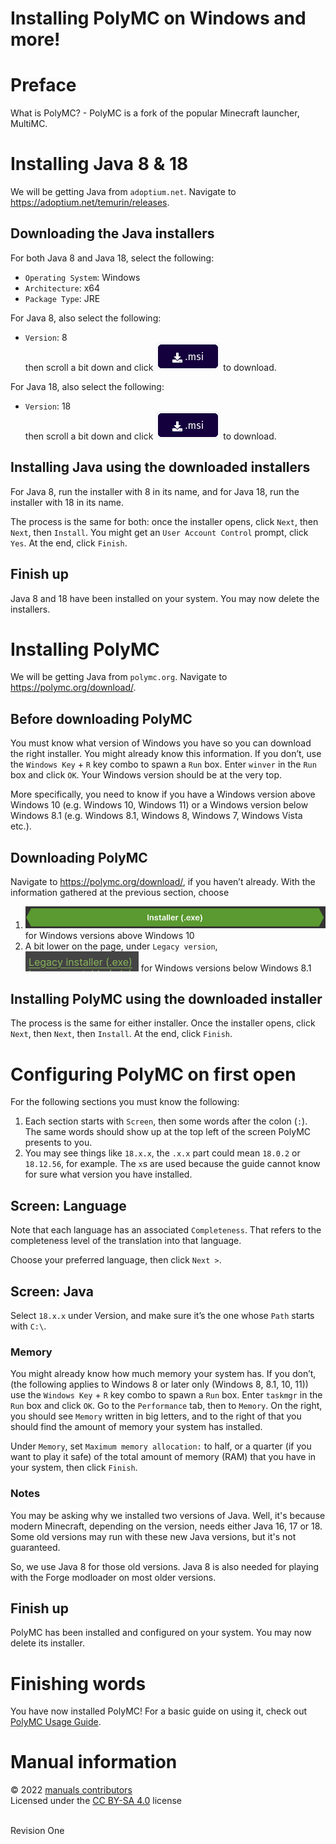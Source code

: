 # Installing PolyMC on Windows and more!

# Preface
What is PolyMC? - PolyMC is a fork of the popular Minecraft launcher, MultiMC.

# Installing Java 8 & 18
We will be getting Java from `adoptium.net`. Navigate to <https://adoptium.net/temurin/releases>.

## Downloading the Java installers
For both Java 8 and Java 18, select the following:
* `Operating System`: Windows
* `Architecture`: x64
* `Package Type`: JRE

For Java 8, also select the following:
* `Version`: 8
<br> then scroll a bit down and click ![Download Button which says .msi with a download icon to the left of the text](./PolyMC_Windows_Installation/java_installers_msi_download_button.png) to download.

For Java 18, also select the following:
* `Version`: 18
<br> then scroll a bit down and click ![Download Button which says .msi with a download icon to the left of the text](./PolyMC_Windows_Installation/java_installers_msi_download_button.png) to download.

## Installing Java using the downloaded installers
For Java 8, run the installer with 8 in its name, and for Java 18, run the installer with 18 in its name.

The process is the same for both: once the installer opens, click `Next`, then `Next`, then `Install`. You might get an `User Account Control` prompt, click `Yes`. At the end, click `Finish`.
## Finish up
Java 8 and 18 have been installed on your system. You may now delete the installers.

# Installing PolyMC
We will be getting Java from `polymc.org`. Navigate to <https://polymc.org/download/>.

## Before downloading PolyMC
You must know what version of Windows you have so you can download the right installer. You might already know this information. If you don’t, use the `Windows Key` + `R` key combo to spawn a `Run` box. Enter `winver` in the `Run` box and click `OK`. Your Windows version should be at the very top.

More specifically, you need to know if you have a Windows version above Windows 10 (e.g. Windows 10, Windows 11) or a Windows version below Windows 8.1 (e.g. Windows 8.1, Windows 8, Windows 7, Windows Vista etc.).

## Downloading PolyMC
Navigate to <https://polymc.org/download/>, if you haven’t already. With the information gathered at the previous section, choose
1. ![Long, green button which says Installer (.exe)](./PolyMC_Windows_Installation/polymc_installer_download_button.png) for Windows versions above Windows 10
2. A bit lower on the page, under `Legacy version`, ![Clickable text. The text is Legacy installer (.exe)](./PolyMC_Windows_Installation/polymc_legacy_installer_download_button.png) for Windows versions below Windows 8.1

## Installing PolyMC using the downloaded installer
The process is the same for either installer. Once the installer opens, click `Next`, then `Next`, then `Install`. At the end, click `Finish`.

# Configuring PolyMC on first open
For the following sections you must know the following:
1. Each section starts with `Screen`, then some words after the colon (`:`). The same words should show up at the top left of the screen PolyMC presents to you.
2. You may see things like `18.x.x`, the `.x.x` part could mean `18.0.2` or `18.12.56`, for example. The `x`s are used because the guide cannot know for sure what version you have installed.

## Screen: Language
Note that each language has an associated `Completeness`. That refers to the completeness level of the translation into that language.

Choose your preferred language, then click `Next >`.

## Screen: Java
Select `18.x.x` under Version, and make sure it’s the one whose `Path` starts with `C:\`.

### Memory

You might already know how much memory your system has. If you don’t, (the following applies to Windows 8 or later only (Windows 8, 8.1, 10, 11)) use the `Windows Key` + `R` key combo to spawn a `Run` box. Enter `taskmgr` in the `Run` box and click `OK`. Go to the `Performance` tab, then to `Memory`. On the right, you should see `Memory` written in big letters, and to the right of that you should find the amount of memory your system has installed.

Under `Memory`, set `Maximum memory allocation:` to half, or a quarter (if you want to play it safe) of the total amount of memory (RAM) that you have in your system, then click `Finish`.

### Notes

You may be asking why we installed two versions of Java. Well, it's because modern Minecraft, depending on the version, needs either Java 16, 17 or 18. Some old versions may run with these new Java versions, but it's not guaranteed.

So, we use Java 8 for those old versions. Java 8 is also needed for playing with the Forge modloader on most older versions.

## Finish up
PolyMC has been installed and configured on your system. You may now delete its installer.

# Finishing words

You have now installed PolyMC! For a basic guide on using it, check out [PolyMC Usage Guide](https://github.com/thefirethirteen/manuals/blob/main/Minecraft/Launchers/PolyMC/PolyMC_Usage_Guide.md).

# Manual information

&copy; 2022 [manuals contributors](https://github.com/thefirethirteen/manuals/blob/main/contributors.md)
<br> Licensed under the [CC BY-SA 4.0](https://creativecommons.org/licenses/by-sa/4.0/) license

<br> Revision One
